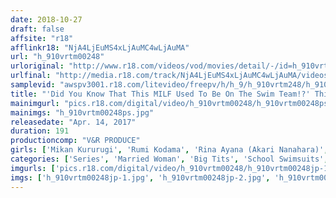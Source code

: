 ```yaml
---
date: 2018-10-27
draft: false
affsite: "r18"
afflinkr18: "NjA4LjEuMS4xLjAuMC4wLjAuMA"
url: "h_910vrtm00248"
urloriginal: "http://www.r18.com/videos/vod/movies/detail/-/id=h_910vrtm00248"
urlfinal: "http://media.r18.com/track/NjA4LjEuMS4xLjAuMC4wLjAuMA/videos/vod/movies/detail/-/id=h_910vrtm00248"
samplevid: "awspv3001.r18.com/litevideo/freepv/h/h_9/h_910vrtm248/h_910vrtm248_dmb_w.mp4"
title: "'Did You Know That This MILF Used To Be On The Swim Team!?' This Hot Mama Got Desperate And Wore Her Daughter's Competitive Swimsuit, But Her Tits And Ass Were So Big That She Couldn't Take It Off! When This Man Saw Her Ripe And Hot Body, He Adjusted Her Swimsuits And Got Himself A Quickie Fuck! She Hadn't Had It In Such A Long Time That Her Legs Were Trembling And Shaking In Orgasmic Ecstasy!"
mainimgurl: "pics.r18.com/digital/video/h_910vrtm00248/h_910vrtm00248ps.jpg"
mainimgs: "h_910vrtm00248ps.jpg"
releasedate: "Apr. 14, 2017"
duration: 191
productioncomp: "V&R PRODUCE"
girls: ['Mikan Kururugi', 'Rumi Kodama', 'Rina Ayana (Akari Nanahara)', 'Remu Nishio']
categories: ['Series', 'Married Woman', 'Big Tits', 'School Swimsuits', 'Quickie', 'Variety', 'Ass Lover', 'Hi-Def']
imgurls: ['pics.r18.com/digital/video/h_910vrtm00248/h_910vrtm00248jp-1.jpg', 'pics.r18.com/digital/video/h_910vrtm00248/h_910vrtm00248jp-2.jpg', 'pics.r18.com/digital/video/h_910vrtm00248/h_910vrtm00248jp-3.jpg', 'pics.r18.com/digital/video/h_910vrtm00248/h_910vrtm00248jp-4.jpg', 'pics.r18.com/digital/video/h_910vrtm00248/h_910vrtm00248jp-5.jpg', 'pics.r18.com/digital/video/h_910vrtm00248/h_910vrtm00248jp-6.jpg', 'pics.r18.com/digital/video/h_910vrtm00248/h_910vrtm00248jp-7.jpg', 'pics.r18.com/digital/video/h_910vrtm00248/h_910vrtm00248jp-8.jpg', 'pics.r18.com/digital/video/h_910vrtm00248/h_910vrtm00248jp-9.jpg', 'pics.r18.com/digital/video/h_910vrtm00248/h_910vrtm00248jp-10.jpg', 'pics.r18.com/digital/video/h_910vrtm00248/h_910vrtm00248jp-11.jpg', 'pics.r18.com/digital/video/h_910vrtm00248/h_910vrtm00248jp-12.jpg', 'pics.r18.com/digital/video/h_910vrtm00248/h_910vrtm00248jp-13.jpg', 'pics.r18.com/digital/video/h_910vrtm00248/h_910vrtm00248jp-14.jpg', 'pics.r18.com/digital/video/h_910vrtm00248/h_910vrtm00248jp-15.jpg', 'pics.r18.com/digital/video/h_910vrtm00248/h_910vrtm00248jp-16.jpg', 'pics.r18.com/digital/video/h_910vrtm00248/h_910vrtm00248jp-17.jpg', 'pics.r18.com/digital/video/h_910vrtm00248/h_910vrtm00248jp-18.jpg', 'pics.r18.com/digital/video/h_910vrtm00248/h_910vrtm00248jp-19.jpg', 'pics.r18.com/digital/video/h_910vrtm00248/h_910vrtm00248jp-20.jpg']
imgs: ['h_910vrtm00248jp-1.jpg', 'h_910vrtm00248jp-2.jpg', 'h_910vrtm00248jp-3.jpg', 'h_910vrtm00248jp-4.jpg', 'h_910vrtm00248jp-5.jpg', 'h_910vrtm00248jp-6.jpg', 'h_910vrtm00248jp-7.jpg', 'h_910vrtm00248jp-8.jpg', 'h_910vrtm00248jp-9.jpg', 'h_910vrtm00248jp-10.jpg', 'h_910vrtm00248jp-11.jpg', 'h_910vrtm00248jp-12.jpg', 'h_910vrtm00248jp-13.jpg', 'h_910vrtm00248jp-14.jpg', 'h_910vrtm00248jp-15.jpg', 'h_910vrtm00248jp-16.jpg', 'h_910vrtm00248jp-17.jpg', 'h_910vrtm00248jp-18.jpg', 'h_910vrtm00248jp-19.jpg', 'h_910vrtm00248jp-20.jpg']
---
```

